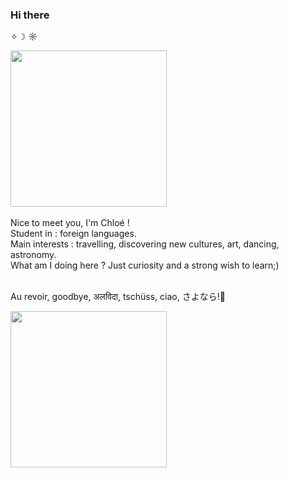 ### Hi there 
 ✧☽ ☼
<br>
<div id="header" align="left">
  <img src= "https://media.giphy.com/media/Uz4cDaGXPxeuY/giphy.gif" Width= "250"/>
<div/> <br>
Nice to meet you, I'm Chloé !
<br>
Student in : foreign languages.
<br>
Main interests : travelling, discovering new cultures, art, dancing, astronomy.
<br>
What am I doing here ? Just curiosity and a strong wish to learn;)
<br>
<br>
 
  Au revoir, goodbye, अलविदा, tschüss, ciao, さよなら!👋
<br>
 
<img src= "https://media.giphy.com/media/C3gZCY92Cwyxq/giphy.gif" Width= "250"/>

